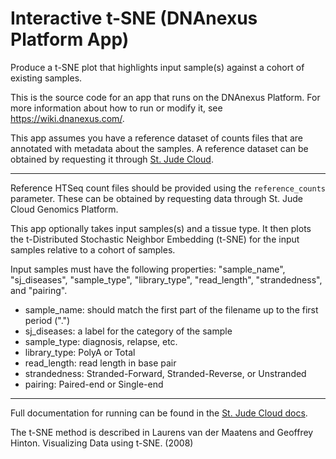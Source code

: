 <!-- dx-header -->
# Interactive t-SNE (DNAnexus Platform App)

Produce a t-SNE plot that highlights input sample(s) against a cohort of existing samples.

This is the source code for an app that runs on the DNAnexus Platform.
For more information about how to run or modify it, see
https://wiki.dnanexus.com/.
<!-- /dx-header -->

<!-- Insert a description of your app here -->
This app assumes you have a reference dataset of counts files that are annotated with metadata about the samples. A reference dataset can be obtained by requesting it through [St. Jude Cloud](https://platform.stjude.cloud/data/publications?publication_accession=SJC-PB-1020).

---

Reference HTSeq count files should be provided using the `reference_counts` parameter. These can be obtained by requesting data through St. Jude Cloud Genomics Platform.

This app optionally takes input samples(s) and a tissue type. It then plots the t-Distributed Stochastic Neighbor Embedding (t-SNE) for the input samples relative to a cohort of samples.  

Input samples must have the following properties: "sample_name", "sj_diseases", "sample_type", "library_type", "read_length", "strandedness", and "pairing".  

* sample_name: should match the first part of the filename up to the first period (".")
* sj_diseases: a label for the category of the sample
* sample_type: diagnosis, relapse, etc.
* library_type: PolyA or Total
* read_length: read length in base pair
* strandedness: Stranded-Forward, Stranded-Reverse, or Unstranded
* pairing: Paired-end or Single-end

---

Full documentation for running can be found in the [St. Jude Cloud docs](https://www.stjude.cloud/docs/guides/genomics-platform/analyzing-data/rnaseq-expression-classification/).

The t-SNE method is described in Laurens van der Maatens and Geoffrey Hinton. Visualizing Data using t-SNE. (2008)

<!--
TODO: This app directory was automatically generated by dx-app-wizard;
please edit this Readme.md file to include essential documentation about
your app that would be helpful to users. (Also see the
Readme.developer.md.) Once you're done, you can remove these TODO
comments.

For more info, see https://wiki.dnanexus.com/Developer-Portal.
-->
